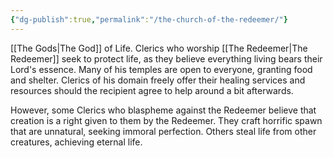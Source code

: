 ```yaml
---
{"dg-publish":true,"permalink":"/the-church-of-the-redeemer/"}
---
```


[[The Gods\|The God]] of Life. Clerics who worship [[The Redeemer\|The Redeemer]] seek to protect life, as they believe everything living bears their Lord's essence. Many of his temples are open to everyone, granting food and shelter. Clerics of his domain freely offer their healing services and resources should the recipient agree to help around a bit afterwards. 

However, some Clerics who blaspheme against the Redeemer believe that creation is a right given to them by the Redeemer. They craft horrific spawn that are unnatural, seeking immoral perfection. Others steal life from other creatures, achieving eternal life.